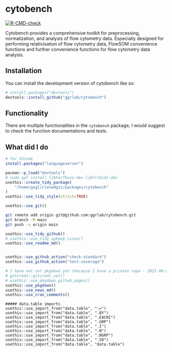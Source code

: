 
<!-- README.md is generated from README.Rmd. Please edit that file -->

# cytobench

<!-- [![Lifecycle: experimental](https://img.shields.io/badge/lifecycle-experimental-orange.svg)](https://lifecycle.r-lib.org/articles/stages.html#experimental)
[![CRAN status](https://www.r-pkg.org/badges/version/cytobench)](https://CRAN.R-project.org/package=cytobench) -->

<!-- badges: start -->

[![R-CMD-check](https://github.com/ggrlab/cytobench/actions/workflows/R-CMD-check.yaml/badge.svg)](https://github.com/ggrlab/cytobench/actions/workflows/R-CMD-check.yaml)
<!-- badges: end -->

Cytobench provides a comprehensive toolkit for preprocessing,
normalization, and analysis of flow cytometry data. Especially designed
for performing relativisation of flow cytometry data, FlowSOM
convenience functions and further convenience functions for flow
cytometry data analysis.

## Installation

You can install the development version of cytobench like so:

``` r
# install.packages("devtools")
devtools::install_github("ggrlab/cytobench")
```

## Functionality

There are multiple functionalities in the `cytobench` package, I would
suggest to check the function documentations and tests.

## What did I do

``` r
# for VSCode
install.packages("languageserver")

pacman::p_load("devtools")
# sudo apt install libharfbuzz-dev libfribidi-dev
usethis::create_tidy_package(
    "/home/gugl/clonedgit/packages/cytobench"
)
usethis::use_tidy_style(strict=TRUE)

usethis::use_git()
```

``` bash
git remote add origin git@github.com:ggrlab/cytobench.git
git branch -M main
git push -u origin main
```

``` r
usethis::use_tidy_github()
# usethis::use_tidy_upkeep_issue()
usethis::use_readme_md()


usethis::use_github_action("check-standard")
usethis::use_github_action("test-coverage")

# I have not set pkgdown yet (because I have a private repo - 2025-08-05)
# gitcreds::gitcreds_set()
# usethis::use_pkgdown_github_pages()
usethis::use_pkgdown()
usethis::use_news_md()
usethis::use_cran_comments()
```

    ##### data.table imports
    usethis::use_import_from("data.table", ":=")
    usethis::use_import_from("data.table", ".BY")
    usethis::use_import_from("data.table", ".EACHI")
    usethis::use_import_from("data.table", ".GRP")
    usethis::use_import_from("data.table", ".I")
    usethis::use_import_from("data.table", ".N")
    usethis::use_import_from("data.table", ".NGRP")
    usethis::use_import_from("data.table", ".SD")
    usethis::use_import_from("data.table", "data.table")
